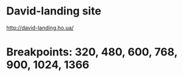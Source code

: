 # David-landing site
http://david-landing.ho.ua/
# Breakpoints: 320, 480, 600, 768, 900, 1024, 1366
